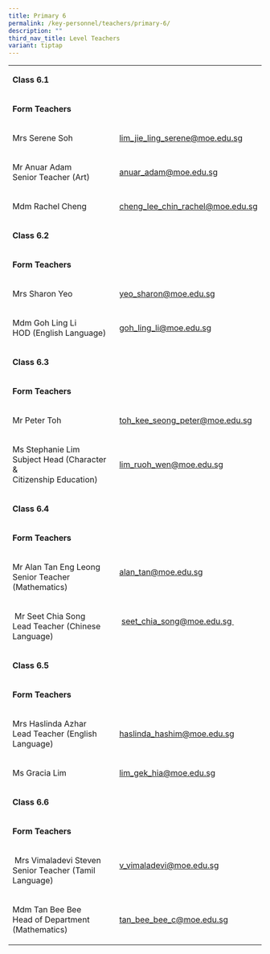 ```yaml
---
title: Primary 6
permalink: /key-personnel/teachers/primary-6/
description: ""
third_nav_title: Level Teachers
variant: tiptap
---
```

<table style="minWidth: 50px">
<colgroup>
<col>
<col>
</colgroup>
<tbody>
<tr>
<td rowspan="1" colspan="2">
<p><strong>Class 6.1</strong>
</p>
</td>
</tr>
<tr>
<td rowspan="1" colspan="2">
<p><strong>Form Teachers</strong>
</p>
</td>
</tr>
<tr>
<td rowspan="1" colspan="1">
<p>Mrs&nbsp;Serene Soh</p>
</td>
<td rowspan="1" colspan="1">
<p><a href="mailto:lim_jie_ling_serene@moe.edu.sg" rel="noopener noreferrer nofollow" target="">lim_jie_ling_serene@moe.edu.sg</a>
</p>
</td>
</tr>
<tr>
<td rowspan="1" colspan="1">
<p>Mr Anuar Adam
<br>Senior Teacher (Art)</p>
</td>
<td rowspan="1" colspan="1">
<p><a href="mailto:anuar_adam@moe.edu.sg" rel="noopener noreferrer nofollow" target="">anuar_adam@moe.edu.sg</a>
</p>
</td>
</tr>
<tr>
<td rowspan="1" colspan="1">
<p>Mdm Rachel Cheng</p>
</td>
<td rowspan="1" colspan="1">
<p><a href="mailto:cheng_lee_chin_rachel@moe.edu.sg" rel="noopener noreferrer nofollow" target="">cheng_lee_chin_rachel@moe.edu.sg</a>
</p>
</td>
</tr>
<tr>
<td rowspan="1" colspan="2">
<p><strong>Class 6.2</strong>
</p>
</td>
</tr>
<tr>
<td rowspan="1" colspan="2">
<p><strong>Form Teachers</strong>
</p>
</td>
</tr>
<tr>
<td rowspan="1" colspan="1">
<p>Mrs&nbsp;Sharon Yeo</p>
</td>
<td rowspan="1" colspan="1">
<p><a href="mailto:yeo_sharon@moe.edu.sg" rel="noopener noreferrer nofollow" target="">yeo_sharon@moe.edu.sg</a>
</p>
</td>
</tr>
<tr>
<td rowspan="1" colspan="1">
<p>Mdm Goh Ling Li
<br>HOD (English Language)</p>
</td>
<td rowspan="1" colspan="1">
<p><a href="mailto:goh_ling_li@moe.edu.sg" rel="noopener noreferrer nofollow" target="">goh_ling_li@moe.edu.sg</a>
<br>
</p>
</td>
</tr>
<tr>
<td rowspan="1" colspan="2">
<p><strong>Class 6.3</strong>
</p>
</td>
</tr>
<tr>
<td rowspan="1" colspan="2">
<p><strong>Form Teachers</strong>
</p>
</td>
</tr>
<tr>
<td rowspan="1" colspan="1">
<p>Mr Peter Toh</p>
</td>
<td rowspan="1" colspan="1">
<p><a href="mailto:toh_kee_seong_peter@moe.edu.sg" rel="noopener noreferrer nofollow" target="">toh_kee_seong_peter@moe.edu.sg</a>
</p>
</td>
</tr>
<tr>
<td rowspan="1" colspan="1">
<p>Ms Stephanie Lim
<br>Subject Head (Character &amp;
<br>Citizenship Education)</p>
</td>
<td rowspan="1" colspan="1">
<p><a href="mailto:lim_ruoh_wen@moe.edu.sg" rel="noopener noreferrer nofollow" target="">lim_ruoh_wen@moe.edu.sg</a>
</p>
</td>
</tr>
<tr>
<td rowspan="1" colspan="2">
<p><strong>Class 6.4</strong>
</p>
</td>
</tr>
<tr>
<td rowspan="1" colspan="2">
<p><strong>Form Teachers</strong>
</p>
</td>
</tr>
<tr>
<td rowspan="1" colspan="1">
<p>Mr Alan Tan Eng Leong
<br>Senior Teacher (Mathematics)</p>
</td>
<td rowspan="1" colspan="1">
<p><a href="mailto:alan_tan@moe.edu.sg" rel="noopener noreferrer nofollow" target="">alan_tan@moe.edu.sg</a>
<br>
<br>
</p>
</td>
</tr>
<tr>
<td rowspan="1" colspan="1">
<p>&nbsp;Mr Seet&nbsp;Chia Song
<br>Lead Teacher (Chinese Language)</p>
</td>
<td rowspan="1" colspan="1">
<p>&nbsp;<a href="mailto:seet_chia_song@moe.edu.sg" rel="noopener noreferrer nofollow" target="">seet_chia_song@moe.edu.sg&nbsp;</a>
<br>
<br>
</p>
</td>
</tr>
<tr>
<td rowspan="1" colspan="2">
<p><strong>Class 6.5</strong>
</p>
</td>
</tr>
<tr>
<td rowspan="1" colspan="2">
<p><strong>Form Teachers</strong>
</p>
</td>
</tr>
<tr>
<td rowspan="1" colspan="1">
<p>Mrs Haslinda&nbsp;Azhar
<br>Lead Teacher (English Language)</p>
</td>
<td rowspan="1" colspan="1">
<p><a href="mailto:haslinda_hashim@moe.edu.sg" rel="noopener noreferrer nofollow" target="">haslinda_hashim@moe.edu.sg</a>
</p>
</td>
</tr>
<tr>
<td rowspan="1" colspan="1">
<p>Ms Gracia Lim</p>
</td>
<td rowspan="1" colspan="1">
<p><a href="mailto:lim_gek_hia@moe.edu.sg" rel="noopener noreferrer nofollow" target="">lim_gek_hia@moe.edu.sg</a>
</p>
</td>
</tr>
<tr>
<td rowspan="1" colspan="2">
<p><strong>Class 6.6</strong>
</p>
</td>
</tr>
<tr>
<td rowspan="1" colspan="2">
<p><strong>Form Teachers</strong>
</p>
</td>
</tr>
<tr>
<td rowspan="1" colspan="1">
<p>&nbsp;Mrs&nbsp;Vimaladevi Steven
<br>Senior Teacher (Tamil Language)</p>
</td>
<td rowspan="1" colspan="1">
<p><a href="mailto:v_vimaladevi@moe.edu.sg" rel="noopener noreferrer nofollow" target="">v_vimaladevi@moe.edu.sg</a>
<br>
<br>
</p>
</td>
</tr>
<tr>
<td rowspan="1" colspan="1">
<p>Mdm Tan&nbsp;Bee&nbsp;Bee
<br>Head of Department (Mathematics)</p>
</td>
<td rowspan="1" colspan="1">
<p><a href="mailto:tan_bee_bee_c@moe.edu.sg" rel="noopener noreferrer nofollow" target="">tan_bee_bee_c@moe.edu.sg</a>
</p>
</td>
</tr>
</tbody>
</table>
<p></p>